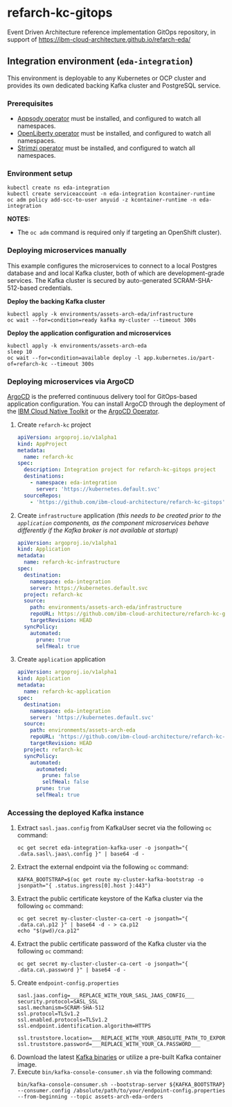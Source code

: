 # refarch-kc-gitops

Event Driven Architecture reference implementation GitOps repository, in support of https://ibm-cloud-architecture.github.io/refarch-eda/

## Integration environment (`eda-integration`)

This environment is deployable to any Kubernetes or OCP cluster and provides its own dedicated backing Kafka cluster and PostgreSQL service.

### Prerequisites

- [Appsody operator](https://operatorhub.io/operator/appsody-operator) must be installed, and configured to watch all namespaces.
- [OpenLiberty operator](https://operatorhub.io/operator/open-liberty) must be installed, and configured to watch all namespaces.
- [Strimzi operator](https://operatorhub.io/operator/strimzi-kafka-operator) must be installed, and configured to watch all namespaces.

### Environment setup

```shell
kubectl create ns eda-integration
kubectl create serviceaccount -n eda-integration kcontainer-runtime
oc adm policy add-scc-to-user anyuid -z kcontainer-runtime -n eda-integration
```

**NOTES:**
- The `oc adm` command is required only if targeting an OpenShift cluster).

### Deploying microservices manually

This example configures the microservices to connect to a local Postgres database and and local Kafka cluster, both of which are development-grade services. The Kafka cluster is secured by auto-generated SCRAM-SHA-512-based credentials.

**Deploy the backing Kafka cluster**
```shell
kubectl apply -k environments/assets-arch-eda/infrastructure
oc wait --for=condition=ready kafka my-cluster --timeout 300s
```

**Deploy the application configuration and microservices**
```shell
kubectl apply -k environments/assets-arch-eda
sleep 10
oc wait --for=condition=available deploy -l app.kubernetes.io/part-of=refarch-kc --timeout 300s
```

### Deploying microservices via ArgoCD

[ArgoCD](https://argo-cd.readthedocs.io/en/stable/) is the preferred continuous delivery tool for GitOps-based application configuration. You can install ArgoCD through the deployment of the [IBM Cloud Native Toolkit](https://cloudnativetoolkit.dev/) or the [ArgoCD Operator](https://operatorhub.io/operator/argocd-operator).

1. Create `refarch-kc` project
    ```yaml
    apiVersion: argoproj.io/v1alpha1
    kind: AppProject
    metadata:
      name: refarch-kc
    spec:
      description: Integration project for refarch-kc-gitops project
      destinations:
        - namespace: eda-integration
          server: 'https://kubernetes.default.svc'
      sourceRepos:
        - 'https://github.com/ibm-cloud-architecture/refarch-kc-gitops'

    ```

1. Create `infrastructure` application _(this needs to be created prior to the `application` components, as the component microservices behave differently if the Kafka broker is not available at startup)_
    ```yaml
    apiVersion: argoproj.io/v1alpha1
    kind: Application
    metadata:
      name: refarch-kc-infrastructure
    spec:
      destination:
        namespace: eda-integration
        server: https://kubernetes.default.svc
      project: refarch-kc
      source:
        path: environments/assets-arch-eda/infrastructure
        repoURL: https://github.com/ibm-cloud-architecture/refarch-kc-gitops
        targetRevision: HEAD
      syncPolicy:
        automated:
          prune: true
          selfHeal: true
    ```

1. Create `application` application
    ```yaml
    apiVersion: argoproj.io/v1alpha1
    kind: Application
    metadata:
      name: refarch-kc-application
    spec:
      destination:
        namespace: eda-integration
        server: 'https://kubernetes.default.svc'
      source:
        path: environments/assets-arch-eda
        repoURL: 'https://github.com/ibm-cloud-architecture/refarch-kc-gitops'
        targetRevision: HEAD
      project: refarch-kc
      syncPolicy:
        automated:
          automated:
            prune: false
            selfHeal: false
          prune: true
          selfHeal: true
    ```

### Accessing the deployed Kafka instance

1. Extract `sasl.jaas.config` from KafkaUser secret via the following `oc` command:
   ```shell
   oc get secret eda-integration-kafka-user -o jsonpath="{ .data.sasl\.jaas\.config }" | base64 -d -
   ```
1. Extract the external endpoint via the following `oc` command:
   ```shell
   KAFKA_BOOTSTRAP=$(oc get route my-cluster-kafka-bootstrap -o jsonpath="{ .status.ingress[0].host }:443")
   ```
1. Extract the public certificate keystore of the Kafka cluster via the following `oc` command:
   ```shell
   oc get secret my-cluster-cluster-ca-cert -o jsonpath="{ .data.ca\.p12 }" | base64 -d - > ca.p12
   echo "$(pwd)/ca.p12"
   ```
1. Extract the public certificate password of the Kafka cluster via the following `oc` command:
   ```shell
   oc get secret my-cluster-cluster-ca-cert -o jsonpath="{ .data.ca\.password }" | base64 -d -
   ```
1. Create `endpoint-config.properties`
   ```properties
   sasl.jaas.config=___REPLACE_WITH_YOUR_SASL_JAAS_CONFIG___
   security.protocol=SASL_SSL
   sasl.mechanism=SCRAM-SHA-512
   ssl.protocol=TLSv1.2
   ssl.enabled.protocols=TLSv1.2
   ssl.endpoint.identification.algorithm=HTTPS

   ssl.truststore.location=___REPLACE_WITH_YOUR_ABSOLUTE_PATH_TO_EXPORTED_CA.P12___
   ssl.truststore.password=___REPLACE_WITH_YOUR_CA.PASSWORD___
   ```
1. Download the latest [Kafka binaries](http://kafka.apache.org/downloads) or utilize a pre-built Kafka container image.
1. Execute `bin/kafka-console-consumer.sh` via the following command:
   ```shell
   bin/kafka-console-consumer.sh --bootstrap-server ${KAFKA_BOOTSTRAP} --consumer.config /absolute/path/to/your/endpoint-config.properties --from-beginning --topic assets-arch-eda-orders
   ```
